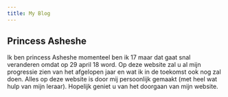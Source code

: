 ```yaml
---
title: My Blog
---
```


## Princess Asheshe

Ik ben princess Asheshe momenteel ben ik 17 maar dat gaat snal veranderen omdat op 29 april 18 word. Op deze website zal u al mijn progressie zien van het afgelopen jaar en wat ik in de toekomst ook nog zal doen. Alles op deze website is door mij persoonlijk gemaakt (met heel wat hulp van mijn leraar). Hopelijk geniet u van het doorgaan van mijn website.